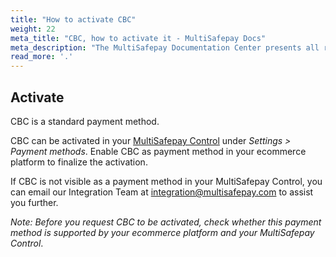 ```yaml
---
title: "How to activate CBC"
weight: 22
meta_title: "CBC, how to activate it - MultiSafepay Docs"
meta_description: "The MultiSafepay Documentation Center presents all relevant information about our Plugins and API. You can also find support pages for payment methods, tools and general questions as well as the contact details of our Support and Integration Teams."
read_more: '.'
---
```

## Activate
CBC is a standard payment method.

CBC can be activated in your [MultiSafepay Control](https://merchant.multisafepay.com) under _Settings > Payment methods_.
Enable CBC as payment method in your ecommerce platform to finalize the activation.

If CBC is not visible as a payment method in your MultiSafepay Control, you can email our Integration Team at <integration@multisafepay.com> to assist you further.

_Note: Before you request CBC to be activated, check whether this payment method is supported by your ecommerce platform and your MultiSafepay Control_.
